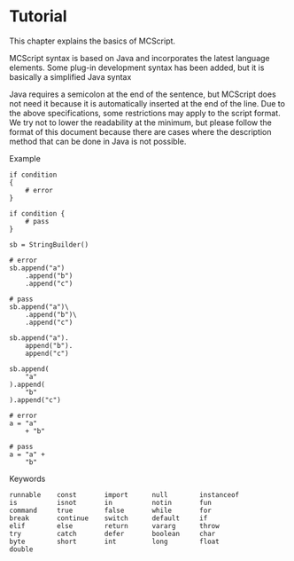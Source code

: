 # Tutorial

This chapter explains the basics of MCScript.

MCScript syntax is based on Java and incorporates the latest language elements.
Some plug-in development syntax has been added, but it is basically a simplified Java syntax

Java requires a semicolon at the end of the sentence, but MCScript does not need it because it is automatically inserted at the end of the line.
Due to the above specifications, some restrictions may apply to the script format. We try not to lower the readability at the minimum, but please follow the format of this document  because there are cases where the description method that can be done in Java is not possible.

Example
```
if condition
{
    # error
}

if condition {
    # pass
}

sb = StringBuilder()

# error
sb.append("a")
    .append("b")
    .append("c")

# pass
sb.append("a")\
    .append("b")\
    .append("c")

sb.append("a").
    append("b").
    append("c")

sb.append(
    "a"
).append(
    "b"
).append("c")

# error
a = "a"
    + "b"

# pass
a = "a" +
    "b"
```

Keywords
```
runnable    const       import      null        instanceof
is          isnot       in          notin       fun
command     true        false       while       for
break       continue    switch      default     if
elif        else        return      vararg      throw
try         catch       defer       boolean     char
byte        short       int         long        float
double
```